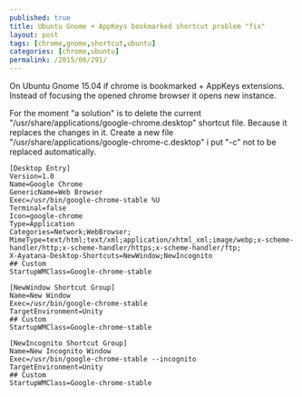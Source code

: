 ```yaml
---
published: true
title: Ubuntu Gnome + AppKeys bookmarked shortcut problem "fix"
layout: post
tags: [chrome,gnome,shortcut,ubuntu]
categories: [chrome,ubuntu]
permalink: /2015/06/291/
---
```

On Ubuntu Gnome 15.04 if chrome is bookmarked + AppKeys extensions.
Instead of focusing the opened chrome browser it opens new instance.

For the moment "a solution" is to delete the current "/usr/share/applications/google-chrome.desktop" shortcut file.
Because it replaces the changes in it.
Create a new file "/usr/share/applications/google-chrome-c.desktop" i put "-c" not to be replaced automatically.

```
[Desktop Entry]
Version=1.0
Name=Google Chrome
GenericName=Web Browser
Exec=/usr/bin/google-chrome-stable %U
Terminal=false
Icon=google-chrome
Type=Application
Categories=Network;WebBrowser;
MimeType=text/html;text/xml;application/xhtml_xml;image/webp;x-scheme-handler/http;x-scheme-handler/https;x-scheme-handler/ftp;
X-Ayatana-Desktop-Shortcuts=NewWindow;NewIncognito
## Custom
StartupWMClass=Google-chrome-stable

[NewWindow Shortcut Group]
Name=New Window
Exec=/usr/bin/google-chrome-stable
TargetEnvironment=Unity
## Custom
StartupWMClass=Google-chrome-stable

[NewIncognito Shortcut Group]
Name=New Incognito Window
Exec=/usr/bin/google-chrome-stable --incognito
TargetEnvironment=Unity
## Custom
StartupWMClass=Google-chrome-stable
```
